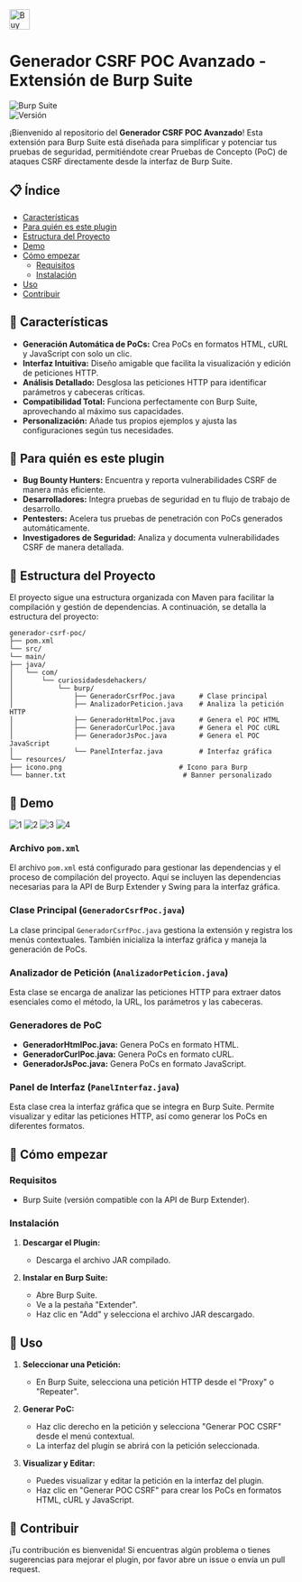 <a href='https://ko-fi.com/O4O3W3IIA' target='_blank'>
  <img height='36' style='border:0px;height:36px;' src='https://storage.ko-fi.com/cdn/kofi5.png?v=6' border='0' alt='Buy Me a Coffee at ko-fi.com' />
</a>

# Generador CSRF POC Avanzado - Extensión de Burp Suite
![Burp Suite](https://img.shields.io/badge/Burp_Suite-Compatible-green)  
![Versión](https://img.shields.io/badge/Versión-1.0-blue)  

¡Bienvenido al repositorio del **Generador CSRF POC Avanzado**! Esta extensión para Burp Suite está diseñada para simplificar y potenciar tus pruebas de seguridad, permitiéndote crear Pruebas de Concepto (PoC) de ataques CSRF directamente desde la interfaz de Burp Suite.

## 📋 **Índice**

- [Características](#características)
- [Para quién es este plugin](#para-quién-es-este-plugin)
- [Estructura del Proyecto](#estructura-del-proyecto)
- [Demo](#Demo)
- [Cómo empezar](#cómo-empezar)
  - [Requisitos](#requisitos)
  - [Instalación](#instalación)
- [Uso](#uso)
- [Contribuir](#contribuir)

## 🌟 **Características**

- **Generación Automática de PoCs:** Crea PoCs en formatos HTML, cURL y JavaScript con solo un clic.
- **Interfaz Intuitiva:** Diseño amigable que facilita la visualización y edición de peticiones HTTP.
- **Análisis Detallado:** Desglosa las peticiones HTTP para identificar parámetros y cabeceras críticas.
- **Compatibilidad Total:** Funciona perfectamente con Burp Suite, aprovechando al máximo sus capacidades.
- **Personalización:** Añade tus propios ejemplos y ajusta las configuraciones según tus necesidades.

## 🎯 **Para quién es este plugin**

- **Bug Bounty Hunters:** Encuentra y reporta vulnerabilidades CSRF de manera más eficiente.
- **Desarrolladores:** Integra pruebas de seguridad en tu flujo de trabajo de desarrollo.
- **Pentesters:** Acelera tus pruebas de penetración con PoCs generados automáticamente.
- **Investigadores de Seguridad:** Analiza y documenta vulnerabilidades CSRF de manera detallada.

## 📂 **Estructura del Proyecto**

El proyecto sigue una estructura organizada con Maven para facilitar la compilación y gestión de dependencias. A continuación, se detalla la estructura del proyecto:

 ```
generador-csrf-poc/
├── pom.xml
└── src/
└── main/
├── java/
│   └── com/
│       └── curiosidadesdehackers/
│           └── burp/
│               ├── GeneradorCsrfPoc.java      # Clase principal
│               ├── AnalizadorPeticion.java    # Analiza la petición HTTP
│               ├── GeneradorHtmlPoc.java      # Genera el POC HTML
│               ├── GeneradorCurlPoc.java      # Genera el POC cURL
│               ├── GeneradorJsPoc.java        # Genera el POC JavaScript
│               └── PanelInterfaz.java         # Interfaz gráfica
└── resources/
├── icono.png                             # Icono para Burp
└── banner.txt                             # Banner personalizado
```
## 📸 Demo
![1](https://github.com/user-attachments/assets/00574069-aa73-4d54-93e7-b11257569050) ![2](https://github.com/user-attachments/assets/0efba056-cbeb-480a-919b-89cc77c01ad2) ![3](https://github.com/user-attachments/assets/d414c41e-6a71-4da9-ac5e-4786db744f2d) ![4](https://github.com/user-attachments/assets/4d9df483-6fe2-4a48-a3bc-07144a2704ad)


### **Archivo `pom.xml`**

El archivo `pom.xml` está configurado para gestionar las dependencias y el proceso de compilación del proyecto. Aquí se incluyen las dependencias necesarias para la API de Burp Extender y Swing para la interfaz gráfica.

### **Clase Principal (`GeneradorCsrfPoc.java`)**

La clase principal `GeneradorCsrfPoc.java` gestiona la extensión y registra los menús contextuales. También inicializa la interfaz gráfica y maneja la generación de PoCs.

### **Analizador de Petición (`AnalizadorPeticion.java`)**

Esta clase se encarga de analizar las peticiones HTTP para extraer datos esenciales como el método, la URL, los parámetros y las cabeceras.

### **Generadores de PoC**

- **GeneradorHtmlPoc.java:** Genera PoCs en formato HTML.
- **GeneradorCurlPoc.java:** Genera PoCs en formato cURL.
- **GeneradorJsPoc.java:** Genera PoCs en formato JavaScript.

### **Panel de Interfaz (`PanelInterfaz.java`)**

Esta clase crea la interfaz gráfica que se integra en Burp Suite. Permite visualizar y editar las peticiones HTTP, así como generar los PoCs en diferentes formatos.

## 🚀 **Cómo empezar**

### **Requisitos**

- Burp Suite (versión compatible con la API de Burp Extender).

### **Instalación**

1. **Descargar el Plugin:**
   - Descarga el archivo JAR compilado.

2. **Instalar en Burp Suite:**
   - Abre Burp Suite.
   - Ve a la pestaña "Extender".
   - Haz clic en "Add" y selecciona el archivo JAR descargado.

## 🔧 **Uso**

1. **Seleccionar una Petición:**
   - En Burp Suite, selecciona una petición HTTP desde el "Proxy" o "Repeater".

2. **Generar PoC:**
   - Haz clic derecho en la petición y selecciona "Generar POC CSRF" desde el menú contextual.
   - La interfaz del plugin se abrirá con la petición seleccionada.

3. **Visualizar y Editar:**
   - Puedes visualizar y editar la petición en la interfaz del plugin.
   - Haz clic en "Generar POC CSRF" para crear los PoCs en formatos HTML, cURL y JavaScript.

## 🤝 **Contribuir**

¡Tu contribución es bienvenida! Si encuentras algún problema o tienes sugerencias para mejorar el plugin, por favor abre un issue o envía un pull request.


